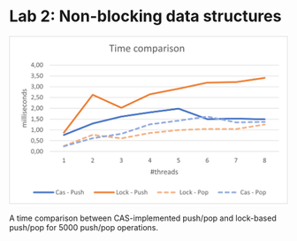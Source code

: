 # Lab 2: Non-blocking data structures

![Time comparisons](plot.png)

A time comparison between CAS-implemented push/pop and lock-based push/pop for 5000 push/pop operations.